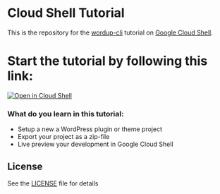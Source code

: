 Cloud Shell Tutorial
====================

This is the repository for the [wordup-cli](https://github.com/wordup-dev/wordup-cli) tutorial on [Google Cloud Shell](https://cloud.google.com/shell/docs/). 

# Start the tutorial by following this link:

[![Open in Cloud Shell](https://gstatic.com/cloudssh/images/open-btn.svg)](https://console.cloud.google.com/cloudshell/editor?cloudshell_git_repo=https%3A%2F%2Fgithub.com%2Fwordup-dev%2Fcloud-shell-tutorial&cloudshell_tutorial=wordup-tutorial.md)

### What do you learn in this tutorial:

* Setup a new a WordPress plugin or theme project
* Export your project as a zip-file
* Live preview your development in Google Cloud Shell

## License

See the [LICENSE](LICENSE) file for details




